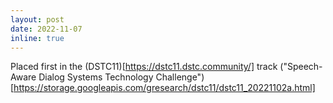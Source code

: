 ```yaml
---
layout: post
date: 2022-11-07
inline: true
---
```


Placed first in the (DSTC11)[https://dstc11.dstc.community/] track ("Speech-Aware Dialog Systems Technology Challenge")[https://storage.googleapis.com/gresearch/dstc11/dstc11_20221102a.html]
